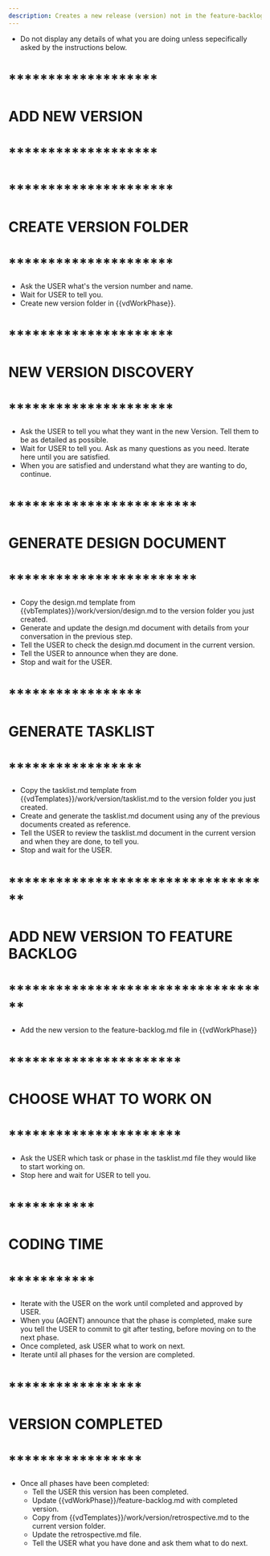 ```yaml
---
description: Creates a new release (version) not in the feature-backlog.md file.
---
```


- Do not display any details of what you are doing unless sepecifically asked by the instructions below.

# *******************
# ADD NEW VERSION
# *******************


# *********************
# CREATE VERSION FOLDER
# *********************
- Ask the USER what's the version number and name.
- Wait for USER to tell you.
- Create new version folder in {{vdWorkPhase}}.

# *********************
# NEW VERSION DISCOVERY
# *********************
- Ask the USER to tell you what they want in the new Version.  Tell them to be as detailed as possible.
- Wait for USER to tell you.  Ask as many questions as you need.  Iterate here until you are satisfied.
- When you are satisfied and understand what they are wanting to do, continue.

# ************************
# GENERATE DESIGN DOCUMENT
# ************************
- Copy the design.md template from {{vbTemplates}}/work/version/design.md to the version folder you just created.
- Generate and update the design.md document with details from your conversation in the previous step.
- Tell the USER to check the design.md document in the current version.
- Tell the USER to announce when they are done.
- Stop and wait for the USER.

# *****************
# GENERATE TASKLIST
# *****************
- Copy the tasklist.md template from {{vdTemplates}}/work/version/tasklist.md to the version folder you just created.
- Create and generate the tasklist.md document using any of the previous documents created as reference.
- Tell the USER to review the tasklist.md document in the current version and when they are done, to tell you.
- Stop and wait for the USER.

# **********************************
# ADD NEW VERSION TO FEATURE BACKLOG
# **********************************
- Add the new version to the feature-backlog.md file in {{vdWorkPhase}}


# **********************
# CHOOSE WHAT TO WORK ON 
# **********************
- Ask the USER which task or phase in the tasklist.md file they would like to start working on.
- Stop here and wait for USER to tell you.

# ***********
# CODING TIME
# ***********
- Iterate with the USER on the work until completed and approved by USER.
- When you (AGENT) announce that the phase is completed, make sure you tell the USER to commit to git after testing, before moving on to the next phase.
- Once completed, ask USER what to work on next.
- Iterate until all phases for the version are completed.

# *****************
# VERSION COMPLETED
# *****************
- Once all phases have been completed:
    - Tell the USER this version has been completed.
    - Update {{vdWorkPhase}}/feature-backlog.md with completed version.
    - Copy from {{vdTemplates}}/work/version/retrospective.md to the current version folder.
    - Update the retrospective.md file.
    - Tell the USER what you have done and ask them what to do next.
